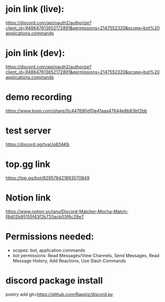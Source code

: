 # join link (live):
https://discord.com/api/oauth2/authorize?client_id=948647613652172891&permissions=2147552320&scope=bot%20applications.commands

# join link (dev):
https://discord.com/api/oauth2/authorize?client_id=948647613652172891&permissions=2147552320&scope=bot%20applications.commands

# demo recording
https://www.loom.com/share/0c447690d10e41aaa47644e8b83bf2bb

# test server
https://discord.gg/tvaUg83AKb

# top.gg link
https://top.gg/bot/829578421893070849

# Notion link
https://www.notion.so/ianv/Discord-Matcher-Mocha-Match-f8d02b95155f43f2b720acb03f6c29e7

# Permissions needed:
- scopes: bot, application.commands
- bot permissions: Read Messages/View Channels, Send Messages, Read Message History, Add Reactions, Use Slash Commands

# discord package install
poetry add git+https://github.com/Rapptz/discord.py
